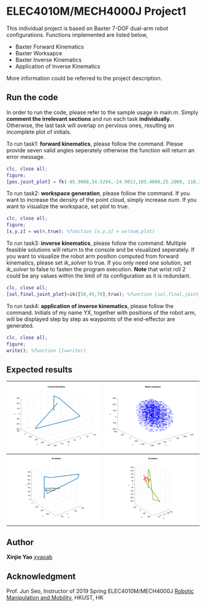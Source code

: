 # ELEC4010M/MECH4000J Project1

This individual project is based on Baxter 7-DOF dual-arm robot configurations. Functions implemented are listed below,

- Baxter Forward Kinematics
- Baxter Worksapce
- Baxter Inverse Kinematics
- Application of Inverse Kinematics

More information could be referred to the project description.

## Run the code

In order to run the code, please refer to the sample usage in main.m. Simply **comment  the irrelevant sections** and run each task **individually**. Otherwise, the last task will overlap on pervious ones, resulting an incomplete plot of initials. 

To run task1: **forward kinematics**, please follow the command. Please provide seven valid angles seperately otherwise the function will return an error message. 

```matlab
clc, close all;
figure;
[pos,joint_plot] = fk(-85.9068,34.5294,-24.9013,105.4860,25.2009, 118.3710,0,true); %function [pos,joint_plot] = fk(theta1,theta2,theta3,theta4,theta5,theta6,theta7,plot)

```

To run task2: **workspace generation**, please follow the command. If you want to increase the density of the point cloud, simply increase *num*. If you want to visualize the workspace, set *plot* to true.

```matlab
clc, close all;
figure;
[x,y,z] = ws(4,true); %function [x,y,z] = ws(num,plot)
```

To run task3: **inverse kinematics**, please follow the command. Multiple feasible solutions will return to the console and be visualized seperately. If you want to visualize the robot arm position computed from forward kinematics, please set *ik_solver* to true. If you only need one solution, set *ik_solver* to false to fasten the program execution. **Note** that wrist roll 2 could be any values within the limit of its configuration as it is redundant. 

```matlab
clc, close all;
[sol,final,joint_plot]=ik([50,45,70],true); %function [sol,final,joint_plot]=ik(pos,iksolver)
```

To run task4: **application of inverse kinematics**, please follow the command. Initials of my name YX, together with positions of the robot arm, will be displayed step by step as waypoints of the end-effector are generated. 

```matlab
clc, close all;
figure;
write(); %function []=write()
```

## Expected results 

| ![fk](./resources/fk.png) | ![ws](./resources/ws.png)       |
| ------------------------- | ------------------------------- |
| ![ik](./resources/ik.png) | ![write](./resources/write.png) |

## Author

**Xinjie Yao** [xyaoab](https://github.com/xyaoab)

## Acknowledgment 

Prof. Jun Seo, Instructor of 2019 Spring ELEC4010M/MECH4000J [Robotic Manipulation and Mobility](https://canvas.ust.hk/courses/22842), HKUST, HK

